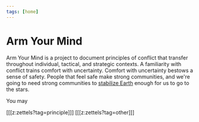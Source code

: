 ```yaml
---
tags: [home]
---
```


# Arm Your Mind

Arm Your Mind is a project to document principles of conflict that transfer throughout individual, tactical, and strategic contexts. A familiarity with conflict trains comfort with uncertainty. Comfort with uncertainty bestows a sense of safety. People that feel safe make strong communities, and we're going to need strong communities to [stabilize Earth](https://en.wikipedia.org/wiki/Si_vis_pacem,_para_bellum) enough for us to go to the stars.

You may 

[[[z:zettels?tag=principle]]]
[[[z:zettels?tag=other]]]


